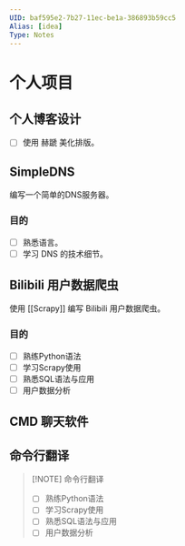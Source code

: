 ```yaml
---
UID: baf595e2-7b27-11ec-be1a-386893b59cc5
Alias: [idea] 
Type: Notes
---
```


# 个人项目

## 个人博客设计

- [ ] 使用 赫蹏 美化排版。

## SimpleDNS

编写一个简单的DNS服务器。

### 目的

- [ ] 熟悉语言。
- [ ] 学习 DNS 的技术细节。

## Bilibili 用户数据爬虫

使用 [[Scrapy]] 编写 Bilibili 用户数据爬虫。

### 目的

- [ ] 熟练Python语法
- [ ] 学习Scrapy使用
- [ ] 熟悉SQL语法与应用
- [ ] 用户数据分析

## CMD 聊天软件



## 命令行翻译



> [!NOTE] 命令行翻译
>  - [ ] 熟练Python语法
>  - [ ] 学习Scrapy使用
> - [ ] 熟悉SQL语法与应用
> - [ ] 用户数据分析


